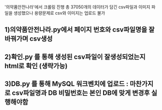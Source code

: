 ###

'의약품안전나라'에서 크롤링 진행 
총 37050개의 데이터가 담긴 csv파일과 이미지 파일을 생성했으나 용량문제로 csv와 이미지는 업로드 불가

## 1)의약품안전나라.py에서 페이지 번호와 csv파일명을 잘 바꿔가며 csv생성
## 2)확인.py 를 통해 생성된 csv파일이 잘생성되었는지 html로 확인 (생략가능)
## 3)DB.py 를 통해 MySQL 워크벤치에 업로드 : 마찬가지로 csv파일명과 DB 비밀번호는 본인 DB에 맞게 변경후 실행해야함